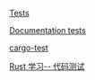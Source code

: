 [Tests](https://doc.rust-lang.org/cargo/guide/tests.html)

[Documentation tests](https://doc.rust-lang.org/rustdoc/write-documentation/documentation-tests.html)

[cargo-test](https://doc.rust-lang.org/cargo/commands/cargo-test.html)

[Rust 学习-- 代码测试](https://sdk.nnsdao.com/docs/rust-guide/rust-unit-test)
